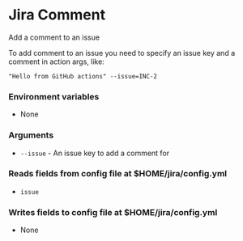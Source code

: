 # Jira Comment
Add a comment to an issue

To add comment to an issue you need to specify an issue key and a comment in action args, like:

`"Hello from GitHub actions" --issue=INC-2`

### Environment variables
- None

### Arguments
- `--issue` - An issue key to add a comment for

### Reads fields from config file at $HOME/jira/config.yml
- `issue`

### Writes fields to config file at $HOME/jira/config.yml
- None